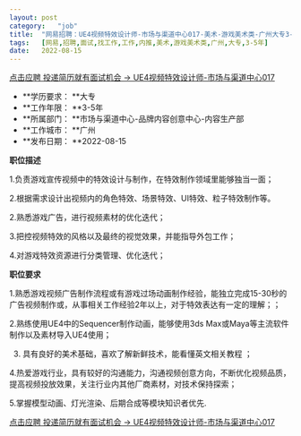 ```yaml
---
layout:	post
category:	"job"
title:	"网易招聘：UE4视频特效设计师-市场与渠道中心017-美术-游戏美术类-广州大专3-5年"
tags:	[网易,招聘,面试,找工作,工作,内推,美术,游戏美术类,广州,大专,3-5年]
date:	2022-08-15
---
```


[点击应聘 投递简历就有面试机会 ->  UE4视频特效设计师-市场与渠道中心017](http://mobile.bole.netease.com/bole/boleDetail?id=25280&employeeId=346f03c3cda5f04c&key=all)



- **学历要求： **大专
- **工作年限： **3-5年
- **所属部门： **市场与渠道中心-品牌内容创意中心-内容生产部
- **工作城市： **广州
- **发布日期： **2022-08-15



**职位描述**

1.负责游戏宣传视频中的特效设计与制作，在特效制作领域里能够独当一面；

2.根据需求设计出视频内的角色特效、场景特效、UI特效、粒子特效制作等。

2.熟悉游戏广告，进行视频素材的优化迭代；

3.把控视频特效的风格以及最终的视觉效果，并能指导外包工作；

4.对游戏特效资源进行分类管理、优化迭代；









**职位要求**

1.熟悉游戏视频广告制作流程或有游戏过场动画制作经验，能独立完成15-30秒的广告视频制作或，从事相关工作经验2年以上，对于特效表达有一定的理解；；

2.熟练使用UE4中的Sequencer制作动画，能够使用3ds Max或Maya等主流软件制作以及素材导入UE4使用；

3. 具有良好的美术基础，喜欢了解新鲜技术，能看懂英文相关教程 ；

4.热爱游戏行业，具有较好的沟通能力，沟通视频创意方向，不断优化视频品质，提高视频投放效果，关注行业内其他厂商素材，对技术保持探索；

5.掌握模型动画、灯光渲染、后期合成等模块知识者优先.



[点击应聘 投递简历就有面试机会 ->  UE4视频特效设计师-市场与渠道中心017](http://mobile.bole.netease.com/bole/boleDetail?id=25280&employeeId=346f03c3cda5f04c&key=all)